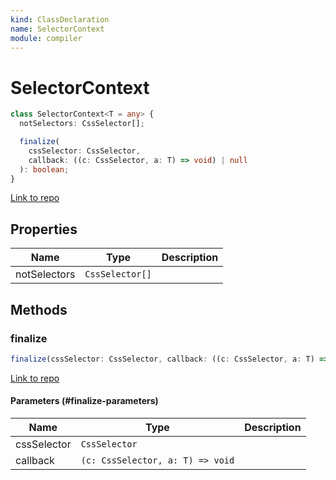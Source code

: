 ```yaml
---
kind: ClassDeclaration
name: SelectorContext
module: compiler
---
```


# SelectorContext

```ts
class SelectorContext<T = any> {
  notSelectors: CssSelector[];

  finalize(
    cssSelector: CssSelector,
    callback: ((c: CssSelector, a: T) => void) | null
  ): boolean;
}
```

[Link to repo](https://github.com/timdeschryver/angular/blob/master/packages/compiler/src/selector.ts#L395-L417)

## Properties

| Name         | Type            | Description |
| ------------ | --------------- | ----------- |
| notSelectors | `CssSelector[]` |             |

## Methods

### finalize

```ts
finalize(cssSelector: CssSelector, callback: ((c: CssSelector, a: T) => void)|null): boolean;
```

[Link to repo](https://github.com/timdeschryver/angular/blob/master/packages/compiler/src/selector.ts#L403-L416)

#### Parameters (#finalize-parameters)

| Name        | Type                             | Description |
| ----------- | -------------------------------- | ----------- |
| cssSelector | `CssSelector`                    |             |
| callback    | `(c: CssSelector, a: T) => void` |             |
